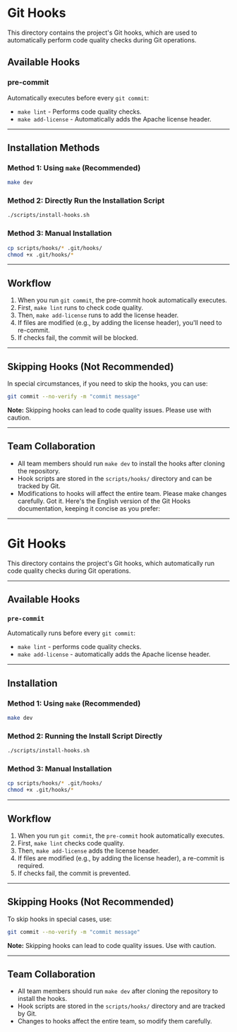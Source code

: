 # Git Hooks

This directory contains the project's Git hooks, which are used to automatically perform code quality checks during Git operations.

## Available Hooks

### pre-commit
Automatically executes before every `git commit`:
- `make lint` - Performs code quality checks.
- `make add-license` - Automatically adds the Apache license header.

---
## Installation Methods

### Method 1: Using `make` (Recommended)
```bash
make dev
```

### Method 2: Directly Run the Installation Script
```bash
./scripts/install-hooks.sh
```

### Method 3: Manual Installation
```bash
cp scripts/hooks/* .git/hooks/
chmod +x .git/hooks/*
```

---
## Workflow

1.  When you run `git commit`, the pre-commit hook automatically executes.
2.  First, `make lint` runs to check code quality.
3.  Then, `make add-license` runs to add the license header.
4.  If files are modified (e.g., by adding the license header), you'll need to re-commit.
5.  If checks fail, the commit will be blocked.

---
## Skipping Hooks (Not Recommended)

In special circumstances, if you need to skip the hooks, you can use:
```bash
git commit --no-verify -m "commit message"
```

**Note:** Skipping hooks can lead to code quality issues. Please use with caution.

---
## Team Collaboration

-   All team members should run `make dev` to install the hooks after cloning the repository.
-   Hook scripts are stored in the `scripts/hooks/` directory and can be tracked by Git.
-   Modifications to hooks will affect the entire team. Please make changes carefully.
Got it. Here's the English version of the Git Hooks documentation, keeping it concise as you prefer:

---
# Git Hooks

This directory contains the project's Git hooks, which automatically run code quality checks during Git operations.

---
## Available Hooks

### `pre-commit`
Automatically runs before every `git commit`:
- `make lint` - performs code quality checks.
- `make add-license` - automatically adds the Apache license header.

---
## Installation

### Method 1: Using `make` (Recommended)
```bash
make dev
```

### Method 2: Running the Install Script Directly
```bash
./scripts/install-hooks.sh
```

### Method 3: Manual Installation
```bash
cp scripts/hooks/* .git/hooks/
chmod +x .git/hooks/*
```

---
## Workflow

1.  When you run `git commit`, the `pre-commit` hook automatically executes.
2.  First, `make lint` checks code quality.
3.  Then, `make add-license` adds the license header.
4.  If files are modified (e.g., by adding the license header), a re-commit is required.
5.  If checks fail, the commit is prevented.

---
## Skipping Hooks (Not Recommended)

To skip hooks in special cases, use:
```bash
git commit --no-verify -m "commit message"
```

**Note:** Skipping hooks can lead to code quality issues. Use with caution.

---
## Team Collaboration

* All team members should run `make dev` after cloning the repository to install the hooks.
* Hook scripts are stored in the `scripts/hooks/` directory and are tracked by Git.
* Changes to hooks affect the entire team, so modify them carefully.